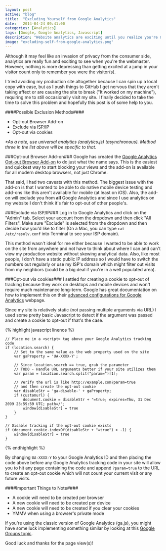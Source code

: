 ```yaml
---
layout: post
active: "blog"
title:  "Excluding Yourself from Google Analytics"
date:   2014-04-24 09:41:00
categories: [Analytics]
tags: [Google, Google Analytics, Javascript]
description: "Website analytics are exciting until you realize you're most of your site's visitors."
image: "excluding-self-from-google-analytics.png"
---
```


Although it may feel like an invasion of privacy from the consumer side, analytics are really fun and exciting to see when you're the webmaster. However, nothing is more depressing than getting excited at a jump in your visitor count only to remember you were the visitor(s).

I tried avoiding my production site altogether because I can spin up a local copy with ease, but as I push things to GitHub I get nervous that they aren't taking affect or are causing the site to break ("It worked on my machine"), requiring me to still occasionally visit my site. I finally decided to take the time to solve this problem and hopefully this post is of some help to you.

####Possible Exclusion Methods####
- Opt-out Browser Add-on
- Exclude via ISP/IP
- Opt-out via cookies

*&#42;As a note, use universal analytics (analytics.js) (asynchronous). Method three in the list above will be specific to that.*

###Opt-out Browser Add-on###
Google has created the [Google Analytics Opt-out Browser Add-on](https://tools.google.com/dlpage/gaoptout) to do just what the name says. This is the easiest and quickest way to start blocking your views and the add-on is available for all modern desktop browsers, not just Chrome.

That said, I had two caveats with this method. The biggest issue with the add-on is that I wanted to be able to do native mobile device testing and add-ons like this aren't available for mobile (at least on iOS). Also, the add-on will exclude you from **all** Google Analytics and since I use analytics on my website I don't think it's fair to opt-out of other people's.

###Exclude via ISP/IP###
Log in to Google Analytics and click on the "Admin" tab. Select your account from the dropdown and then click "All Filters". Make sure "Exclude" is selected from the dropdown and then decide how you'd like to filter (On a Mac, you can type `cat /etc/resolv.conf` into Terminal to see your ISP domain).

This method wasn't ideal for me either because I wanted to be able to work on the site from anywhere and not have to think about where I can and can't view my production website without skewing analytical data. Also, like most people, I don't have a static public IP address so I would have to switch the numbers out regularly or use my ISP's domain which might filter out visits from my neighbors (could be a big deal if you're in a well populated area).

###Opt-out via cookies###
I settled for creating a cookie to opt-out of tracking because they work on desktops and mobile devices and won't require much maintenance long-term. Google has great documentation on how to implement this on their [advanced configurations for Google Analytics](https://developers.google.com/analytics/devguides/collection/analyticsjs/advanced#optout) webpage.

Since my site is relatively static (not passing multiple arguments via URL) I used some pretty basic Javascript to detect if the argument was passed and create a cookie to opt-out if that's the case.

{% highlight javascript linenos %}

    // Place me in a <script> tag above your Google Analytics tracking code
    if (location.search) {
        // Set to the same value as the web property used on the site
        var gaProperty = 'UA-XXXX-Y';

        // Since location.search == true, grab the parameter
        // TODO - Handle URL arguments better if your site utilizes them
        var param = location.search.split("param=")[1];

        // Verify the url is like http://example.com?param=true
        // and then create the opt-out cookie
        var disableStr = 'ga-disable-' + gaProperty;
        if (customurl) {
            document.cookie = disableStr + "=true; expires=Thu, 31 Dec 2099 23:59:59 UTC; path=/";
            window[disableStr] = true
        }
    }

    // Disable tracking if the opt-out cookie exists
    if (document.cookie.indexOf(disableStr + "=true") > -1) {
        window[disableStr] = true
    }

{% endhighlight %}

By changing `UA-XXXX-Y` to your Google Analytics ID and then placing the code above before any Google Analytics tracking code in your site will allow you to hit any page containing the code and append `?param=true` to the URL to create an opt-out cookie which will not count your current visit or any future visits.

####Important Things to Note####
- A cookie will need to be created per browser
- A new cookie will need to be created per device
- A new cookie will need to be created if you clear your cookies
- YMMV when using a browser's private mode

If you're using the classic version of Google Analytics (ga.js), you might have some luck implementing something similar by looking at this [Google Groups topic](https://productforums.google.com/d/topic/analytics/NTHhcXNvE3A/discussion).

Good luck and thanks for the page view(s)!

<!-- Place this tag where you want the widget to render. -->
<div class="g-post" data-href="https://plus.google.com/117636037814189714964/posts/UEPvHXvFEbu"></div>
